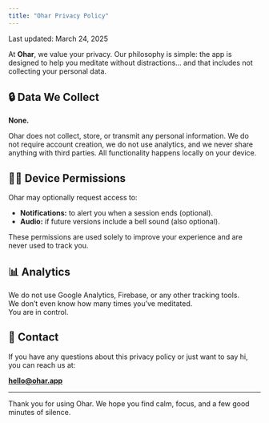 ```yaml
---
title: "Ohar Privacy Policy"
---
```


<link rel="stylesheet" href="assets/css/style.css">

Last updated: March 24, 2025

At **Ohar**, we value your privacy. Our philosophy is simple: the app is designed to help you meditate without distractions... and that includes not collecting your personal data.

## 🔒 Data We Collect

**None.**

Ohar does not collect, store, or transmit any personal information. We do not require account creation, we do not use analytics, and we never share anything with third parties. All functionality happens locally on your device.

## 🧘‍♂️ Device Permissions

Ohar may optionally request access to:

- **Notifications:** to alert you when a session ends (optional).
- **Audio:** if future versions include a bell sound (also optional).

These permissions are used solely to improve your experience and are never used to track you.

## 📊 Analytics

We do not use Google Analytics, Firebase, or any other tracking tools.  
We don’t even know how many times you’ve meditated.  
You are in control.

## 💬 Contact

If you have any questions about this privacy policy or just want to say hi, you can reach us at:

**hello@ohar.app**

---

Thank you for using Ohar. We hope you find calm, focus, and a few good minutes of silence.
